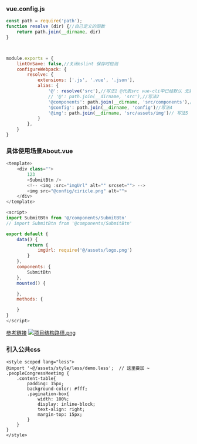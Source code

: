 ### vue.config.js

```javascript
const path = require('path');
function resolve (dir) {//自己定义的函数
    return path.join(__dirname, dir)
}



module.exports = {
	lintOnSave: false,//关闭eslint 保存时检测
	configureWebpack: {
		resolve: {
            extensions: ['.js', '.vue', '.json'],
            alias: {
                '@': resolve('src'),//写法1 @代表src vue-cli中已经默认 无需配置 直接在项目使用如（@/components/HelloWorld.vue）代表src/components/HelloWorld.vue
                // '@': path.join(__dirname, 'src'),//写法2
				'@components': path.join(__dirname, 'src/components'),//写法3
				'@config': path.join(__dirname, 'config')//写法4
                '@img': path.join(__dirname, 'src/assets/img')// 写法5 配置图片的默认路径 <img src="@img/1.png" alt="">
            }
        },
	}
}
```

### 具体使用场景About.vue

```javascript
<template>
    <div class="">
		123
		<SubmitBtn />
		<!-- <img :src="imgUrl" alt="" srcset=""> -->
		<img src="@config/ciricle.png" alt="">
    </div>
</template>

<script>
import SubmitBtn from '@/components/SubmitBtn'
// import SubmitBtn from '@components/SubmitBtn'

export default {
    data() {
        return {
			imgUrl: require('@/assets/logo.png')
        }
	},
	components: {
		SubmitBtn
	},
    mounted() {

    },
    methods: {

    }
}
</script>
```
[参考链接](https://blog.csdn.net/xiazeqiang2018/article/details/81325996?utm_medium=distribute.pc_relevant.none-task-blog-BlogCommendFromMachineLearnPai2-1.channel_param&depth_1-utm_source=distribute.pc_relevant.none-task-blog-BlogCommendFromMachineLearnPai2-1.channel_param)
[![项目结构路径.png](https://s1.ax1x.com/2020/11/11/BjNj1A.png)](https://imgchr.com/i/BjNj1A)



### 引入公共css


```less
<style scoped lang="less">
@import '~@/assets/style/less/demo.less';  // 这里要加 ~  
.peopleCongressMeeting {
    .content-table{
        padding: 15px;
        background-color: #fff;
        .pagination-box{
            width: 100%;
            display: inline-block;
            text-align: right;
            margin-top: 15px;
        }
    }
}
</style>

```